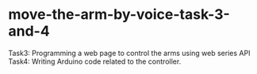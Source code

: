 # move-the-arm-by-voice-task-3-and-4
Task3: Programming a web page to control the arms using web series API 
Task4: Writing Arduino code related to the controller.
